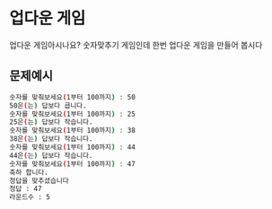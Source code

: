 # 업다운 게임

업다운 게임아시나요? 숫자맞추기 게임인데 한번 업다운 게임을 만들어 봅시다

## 문제예시

```bash
숫자를 맞춰보세요(1부터 100까지) : 50
50은(는) 답보다 큽니다.
숫자를 맞춰보세요(1부터 100까지) : 25
25은(는) 답보다 작습니다.
숫자를 맞춰보세요(1부터 100까지) : 38
38은(는) 답보다 작습니다.
숫자를 맞춰보세요(1부터 100까지) : 44
44은(는) 답보다 작습니다.
숫자를 맞춰보세요(1부터 100까지) : 47
축하 합니다.
정답을 맞추셨습니다
정답 : 47
라운드수 : 5
```
